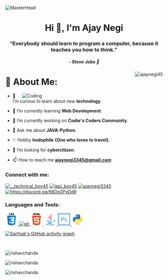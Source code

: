 ![MasterHead](https://1.bp.blogspot.com/-7A4WynwLsMw/XbBpCXG8fHI/AAAAAAAAMt4/uOa1bpLskYgrwGbllhSu2SDj_Mig8SXJQCLcBGAsYHQ/s1600/2000_600px.gif)
<h1 align="center">Hi 👋,&nbsp;I'm Ajay Negi</h1>
<h3 align="center">“Everybody should learn to program a computer, because it teaches you how to think.”</h3>
<h5 align="center";align="bold">- Steve Jobs 💭</h5>


 <img align="right" src="https://komarev.com/ghpvc/?username=ajaynegi45&label=Profile%20views&color=88C298&style=flat" alt="ajaynegi45" />

<h1 align="bold">💫  About Me:</h1>


<img align="right" alt="Coding" width="450" src="https://cdn.dribbble.com/users/1162077/screenshots/3848914/programmer.gif">

- 👀 I’m curious to learn about new **technology**.

- 🌱 I’m currently learning **Web Development**.

- 🔭 I’m currently working on **Codie's Coders Community**.

- 💬 Ask me about **JAVA-Python**.

- ✨ Hobby **hodophile {One who loves to travel}**.

- 💞️ I’m looking for **cybercitizen**.

- 📫 How to reach me **ajaynegi3345@gmail.com**


<h3 align="left">Connect with me:</h3>
<p align="left">
<a href="https://instagram.com/__technical_boy45" target="blank"><img align="center" src="https://raw.githubusercontent.com/rahuldkjain/github-profile-readme-generator/master/src/images/icons/Social/instagram.svg" alt="__technical_boy45" height="30" width="40" /></a>
<a href="https://www.codechef.com/users/lapi_boy45" target="blank"><img align="center" src="https://cdn.jsdelivr.net/npm/simple-icons@3.1.0/icons/codechef.svg" alt="lapi_boy45" height="30" width="40" /></a>
<a href="https://www.hackerrank.com/ajaynegi3345" target="blank"><img align="center" src="https://raw.githubusercontent.com/rahuldkjain/github-profile-readme-generator/master/src/images/icons/Social/hackerrank.svg" alt="ajaynegi3345" height="30" width="40" /></a>
<a href="https://discord.gg/https://discord.gg/68De2PvDdR" target="blank"><img align="center" src="https://raw.githubusercontent.com/rahuldkjain/github-profile-readme-generator/master/src/images/icons/Social/discord.svg" alt="https://discord.gg/68De2PvDdR" height="30" width="40" /></a>

<h3 align="left">Languages and Tools:</h3> 

<p align="left"> <a href="https://www.w3schools.com/css/" target="_blank" rel="noreferrer"> <img src="https://raw.githubusercontent.com/devicons/devicon/master/icons/css3/css3-original-wordmark.svg" alt="css3" width="40" height="40"/> </a> <a href="https://git-scm.com/" target="_blank" rel="noreferrer"> <img src="https://www.vectorlogo.zone/logos/git-scm/git-scm-icon.svg" alt="git" width="40" height="40"/> </a> <a href="https://www.w3.org/html/" target="_blank" rel="noreferrer"> <img src="https://raw.githubusercontent.com/devicons/devicon/master/icons/html5/html5-original-wordmark.svg" alt="html5" width="40" height="40"/> </a> <a href="https://www.java.com" target="_blank" rel="noreferrer"> <img src="https://raw.githubusercontent.com/devicons/devicon/master/icons/java/java-original.svg" alt="java" width="40" height="40"/> </a> <a href="https://www.photoshop.com/en" target="_blank" rel="noreferrer"> <img src="https://raw.githubusercontent.com/devicons/devicon/master/icons/photoshop/photoshop-line.svg" alt="photoshop" width="40" height="40"/> </a> <a href="https://www.python.org" target="_blank" rel="noreferrer"> <img src="https://raw.githubusercontent.com/devicons/devicon/master/icons/python/python-original.svg" alt="python" width="40" height="40"/> </a></p>


[![Sarthak's GitHub activity graph](https://activity-graph.herokuapp.com/graph?username=ajaynegi45&&theme=xcode)](https://github.com/ajaynegi45)

<br>

<p><img align="left" src="https://github-readme-stats.vercel.app/api/top-langs?username=ajaynegi45&show_icons=true&locale=en&layout=compact&theme=vue" alt="rishavchanda" /></p>

<br>

<p><img align="left" src="https://github-readme-stats.vercel.app/api?username=ajaynegi45&show_icons=true&locale=en&theme=vue" alt="rishavchanda" /></p>

<br>


<p>&nbsp;&nbsp;&nbsp;<img align="left" src="https://github-readme-streak-stats.herokuapp.com/?user=ajaynegi45&&theme=vue" alt="rishavchanda" /></p>
